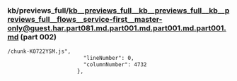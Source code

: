 ### kb/previews_full/kb__previews_full__kb__previews_full__kb__previews_full__flows__service-first__master-only@guest.har.part081.md.part001.md.part001.md.part001.md (part 002)

```md
/chunk-KO722YSM.js",
                        "lineNumber": 0,
                        "columnNumber": 4732
                      },
                      
```

```
